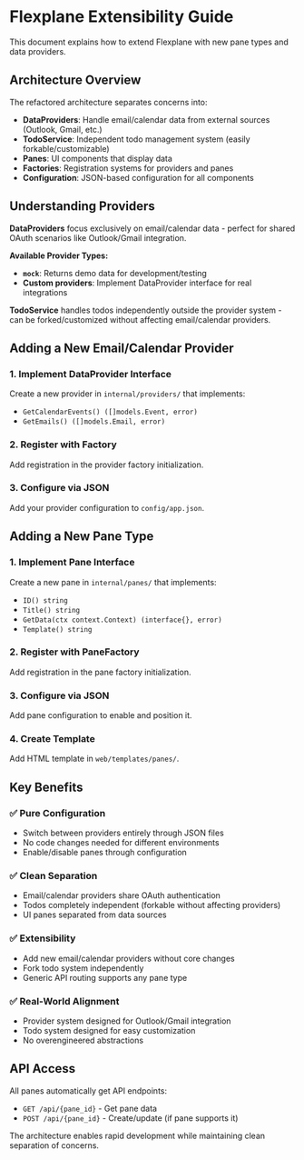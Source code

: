 # Flexplane Extensibility Guide

This document explains how to extend Flexplane with new pane types and data providers.

## Architecture Overview

The refactored architecture separates concerns into:

- **DataProviders**: Handle email/calendar data from external sources (Outlook, Gmail, etc.)
- **TodoService**: Independent todo management system (easily forkable/customizable)
- **Panes**: UI components that display data
- **Factories**: Registration systems for providers and panes
- **Configuration**: JSON-based configuration for all components

## Understanding Providers

**DataProviders** focus exclusively on email/calendar data - perfect for shared OAuth scenarios like Outlook/Gmail integration.

**Available Provider Types:**
- **`mock`**: Returns demo data for development/testing
- **Custom providers**: Implement DataProvider interface for real integrations

**TodoService** handles todos independently outside the provider system - can be forked/customized without affecting email/calendar providers.

## Adding a New Email/Calendar Provider

### 1. Implement DataProvider Interface
Create a new provider in `internal/providers/` that implements:
- `GetCalendarEvents() ([]models.Event, error)`
- `GetEmails() ([]models.Email, error)`

### 2. Register with Factory
Add registration in the provider factory initialization.

### 3. Configure via JSON
Add your provider configuration to `config/app.json`.

## Adding a New Pane Type  

### 1. Implement Pane Interface
Create a new pane in `internal/panes/` that implements:
- `ID() string`
- `Title() string` 
- `GetData(ctx context.Context) (interface{}, error)`
- `Template() string`

### 2. Register with PaneFactory
Add registration in the pane factory initialization.

### 3. Configure via JSON
Add pane configuration to enable and position it.

### 4. Create Template
Add HTML template in `web/templates/panes/`.

## Key Benefits

### ✅ Pure Configuration
- Switch between providers entirely through JSON files
- No code changes needed for different environments
- Enable/disable panes through configuration

### ✅ Clean Separation
- Email/calendar providers share OAuth authentication
- Todos completely independent (forkable without affecting providers)
- UI panes separated from data sources

### ✅ Extensibility
- Add new email/calendar providers without core changes
- Fork todo system independently
- Generic API routing supports any pane type

### ✅ Real-World Alignment
- Provider system designed for Outlook/Gmail integration
- Todo system designed for easy customization
- No overengineered abstractions

## API Access

All panes automatically get API endpoints:
- `GET /api/{pane_id}` - Get pane data  
- `POST /api/{pane_id}` - Create/update (if pane supports it)

The architecture enables rapid development while maintaining clean separation of concerns.